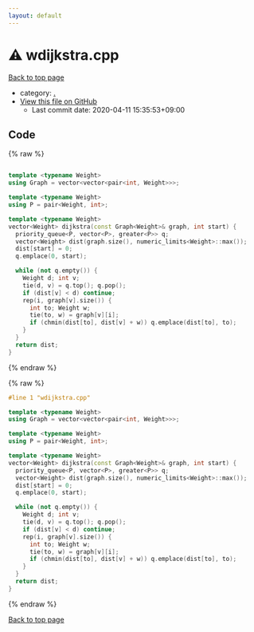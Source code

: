 ```yaml
---
layout: default
---
```


<!-- mathjax config similar to math.stackexchange -->
<script type="text/javascript" async
  src="https://cdnjs.cloudflare.com/ajax/libs/mathjax/2.7.5/MathJax.js?config=TeX-MML-AM_CHTML">
</script>
<script type="text/x-mathjax-config">
  MathJax.Hub.Config({
    TeX: { equationNumbers: { autoNumber: "AMS" }},
    tex2jax: {
      inlineMath: [ ['$','$'] ],
      processEscapes: true
    },
    "HTML-CSS": { matchFontHeight: false },
    displayAlign: "left",
    displayIndent: "2em"
  });
</script>

<script type="text/javascript" src="https://cdnjs.cloudflare.com/ajax/libs/jquery/3.4.1/jquery.min.js"></script>
<script src="https://cdn.jsdelivr.net/npm/jquery-balloon-js@1.1.2/jquery.balloon.min.js" integrity="sha256-ZEYs9VrgAeNuPvs15E39OsyOJaIkXEEt10fzxJ20+2I=" crossorigin="anonymous"></script>
<script type="text/javascript" src="../assets/js/copy-button.js"></script>
<link rel="stylesheet" href="../assets/css/copy-button.css" />


# :warning: wdijkstra.cpp

<a href="../index.html">Back to top page</a>

* category: <a href="../index.html#5058f1af8388633f609cadb75a75dc9d">.</a>
* <a href="{{ site.github.repository_url }}/blob/master/wdijkstra.cpp">View this file on GitHub</a>
    - Last commit date: 2020-04-11 15:35:53+09:00




## Code

<a id="unbundled"></a>
{% raw %}
```cpp

template <typename Weight>
using Graph = vector<vector<pair<int, Weight>>>;

template <typename Weight>
using P = pair<Weight, int>;

template <typename Weight>
vector<Weight> dijkstra(const Graph<Weight>& graph, int start) {
  priority_queue<P, vector<P>, greater<P>> q;
  vector<Weight> dist(graph.size(), numeric_limits<Weight>::max());
  dist[start] = 0;
  q.emplace(0, start);

  while (not q.empty()) {
    Weight d; int v;
    tie(d, v) = q.top(); q.pop();
    if (dist[v] < d) continue;
    rep(i, graph[v].size()) {
      int to; Weight w;
      tie(to, w) = graph[v][i];
      if (chmin(dist[to], dist[v] + w)) q.emplace(dist[to], to);
    }
  }
  return dist;
}

```
{% endraw %}

<a id="bundled"></a>
{% raw %}
```cpp
#line 1 "wdijkstra.cpp"

template <typename Weight>
using Graph = vector<vector<pair<int, Weight>>>;

template <typename Weight>
using P = pair<Weight, int>;

template <typename Weight>
vector<Weight> dijkstra(const Graph<Weight>& graph, int start) {
  priority_queue<P, vector<P>, greater<P>> q;
  vector<Weight> dist(graph.size(), numeric_limits<Weight>::max());
  dist[start] = 0;
  q.emplace(0, start);

  while (not q.empty()) {
    Weight d; int v;
    tie(d, v) = q.top(); q.pop();
    if (dist[v] < d) continue;
    rep(i, graph[v].size()) {
      int to; Weight w;
      tie(to, w) = graph[v][i];
      if (chmin(dist[to], dist[v] + w)) q.emplace(dist[to], to);
    }
  }
  return dist;
}

```
{% endraw %}

<a href="../index.html">Back to top page</a>

